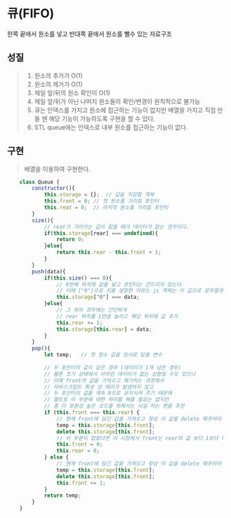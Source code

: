 # 큐(FIFO)
한쪽 끝에서 원소를 넣고 반대쪽 끝에서 원소를 뺄수 있는 자료구조 

## 성질
> 1. 원소의 추가가 O(1)
> 2. 원소의 제거가 O(1)
> 3. 제일 앞/뒤의 원소 확인이 O(1)
> 4. 제일 앞/뒤가 아닌 나머지 원소들의 확인/변경이 원칙적으로 불가능
> 5. 큐는 인덱스를 가지고 원소에 접근하는 기능이 없지만 배열을 가지고 직접 만들 땐 해당 기능이 가능하도록 구현을 할 수 있다.
> 6. STL queue에는 인덱스로 내부 원소를 접근하는 기능이 없다.


## 구현
> 배열을 이용하여 구현한다.
```javascript
	class Queue {
		constructor(){
			this.storage = {};	// 값을 저장할 객체
			this.front = 0;	// 첫 원소를 가리킬 포인터
			this.reat = 0;	// 마지막 원소를 가리킬 포인터
		}
		size(){
			// reat가 가리키는 값이 없을 때가 데이터가 없는 경우이다.
			if(this.storage[rear] === undefined){
				return 0;
			}else{
				return this.rear - this.front + 1;
			}
		}
		push(data){
			if(this.size() === 0){
				// 0번째 위치에 값을 넣고 포인터는 건드리지 않는다.
				// 이때 ["0"]으로 키를 설정한 이유는 js 객체는 키 값으로 문자열과 symbol만 허용하기 때문이다.
				this.storage["0"] === data;
			}else{
				// 그 외의 경우에는 간단하게
				// rear 위치를 1만큼 늘리고 해당 위치에 값 추가
				this.rear += 1;
				this.storage[this.rear] = data;
			}
		}
		pop(){
			let temp;	// 첫 원소 값을 임시로 담을 변수
			
			// 두 포인터의 값이 같은 경우 (데이터가 1개 남은 경우)
			// 물론 초기 상태에서 아무런 데이터가 없는 상황일 수도 있으나
			// 이때 front의 값을 가져오고 제거하는 과정에서
			// 자바스크립트 특성 상 에러가 발생하지 않고
			// 두 포인터의 값을 계속 0으로 유지시켜 주기 때문에
			// 별도로 이 부분에 대한 처리를 해줄 필요는 없지만
			// 좀 더 호환성 높은 코드를 위해서는 사실 하는 편을 추천
			if (this.front === this.rear) {
				// 현재 front에 담긴 값을 가져오고 항상 이 값을 delete 해주어야 한다
				temp = this.storage[this.front];
				delete this.storage[this.front];
				// 이 부분이 없었다면 이 시점에서 front는 rear의 값 보다 1보다 더 큰 역설에 빠지게 되므로 데이터가 없는 경우 다시 0으로 초기화
				this.front = 0;
				this.rear = 0;
			} else {
				// 현재 front에 담긴 값을 가져오고 항상 이 값을 delete 해주어야 한다
				temp = this.storage[this.front];
				delete this.storage[this.front];
				this.front += 1;
			}
			return temp;
		}
	}
```